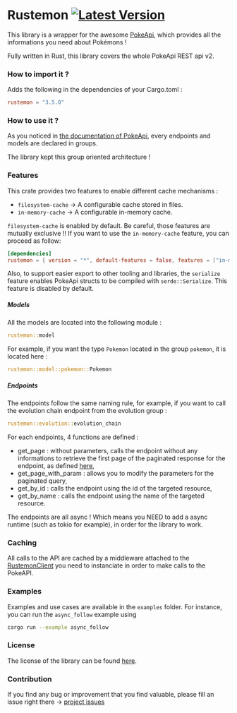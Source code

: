 # Rustemon [![Latest Version]][crates.io]

[Latest Version]: https://img.shields.io/crates/v/rustemon.svg
[crates.io]: https://crates.io/crates/rustemon

This library is a wrapper for the awesome [PokeApi](https://pokeapi.co), which provides all the informations you need about Pokémons !

Fully written in Rust, this library covers the whole PokeApi REST api v2.

### How to import it ?

Adds the following in the dependencies of your Cargo.toml :

```toml
rustemon = "3.5.0" 
```

### How to use it ?

As you noticed in [the documentation of PokeApi](https://pokeapi.co/docs/v2), every endpoints and models are declared in groups.

The library kept this group oriented architecture !

### Features

This crate provides two features to enable different cache mechanisms :
* `filesystem-cache` -> A configurable cache stored in files.
* `in-memory-cache` -> A configurable in-memory cache.

`filesystem-cache` is enabled by default.
Be careful, those features are mutually exclusive !!
If you want to use the `in-memory-cache` feature, you can proceed as follow:

```toml
[dependencies]
rustemon = { version = "*", default-features = false, features = ["in-memory-cache"] } 
```

Also, to support easier export to other tooling and libraries, the `serialize` feature enables PokeApi structs to be compiled with `serde::Serialize`.
This feature is disabled by default.

##### Models

All the models are located into the following module :

```rust
rustemon::model
```

For example, if you want the type `Pokemon` located in the group `pokemon`, it is located here :

```rust
rustemon::model::pokemon::Pokemon
```

##### Endpoints

The endpoints follow the same naming rule, for example, if you want to call the evolution chain 
endpoint from the evolution group :

```rust
rustemon::evolution::evolution_chain
```

For each endpoints, 4 functions are defined :

* get_page : without parameters, calls the endpoint without any informations to retrieve the first page of the paginated response for the endpoint, as defined [here](https://pokeapi.co/docs/v2#resource-listspagination-section),
* get_page_with_param : allows you to modify the parameters for the paginated query,
* get_by_id : calls the endpoint using the id of the targeted resource,
* get_by_name : calls the endpoint using the name of the targeted resource.

The endpoints are all async ! Which means you NEED to add a async runtime (such as tokio for example), in order for 
the library to work.

### Caching

All calls to the API are cached by a middleware attached to the [RustemonClient](/src/client.rs) you need to instanciate in order
to make calls to the PokeAPI.

### Examples

Examples and use cases are available in the `examples` folder. For instance, you can run the `async_follow` example using 

```bash
cargo run --example async_follow
```

### License

The license of the library can be found [here](/LICENSE).
  
### Contribution

If you find any bug or improvement that you find valuable, please fill an issue right there -> [project issues](https://github.com/mlemesle/rustemon/issues)
